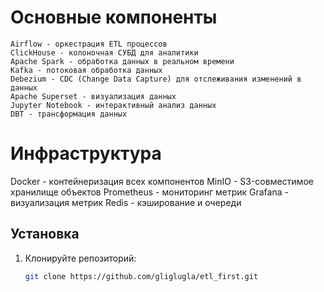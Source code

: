 
# Основные компоненты

    Airflow - оркестрация ETL процессов
    ClickHouse - колоночная СУБД для аналитики
    Apache Spark - обработка данных в реальном времени
    Kafka - потоковая обработка данных
    Debezium - CDC (Change Data Capture) для отслеживания изменений в данных
    Apache Superset - визуализация данных
    Jupyter Notebook - интерактивный анализ данных
    DBT - трансформация данных

# Инфраструктура
Docker - контейнеризация всех компонентов
MinIO - S3-совместимое хранилище объектов
Prometheus - мониторинг метрик
Grafana - визуализация метрик
Redis - кэширование и очереди


## Установка
1. Клонируйте репозиторий:
   ```bash
   git clone https://github.com/gliglugla/etl_first.git
